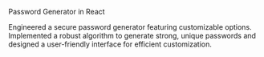 Password Generator in React

Engineered a secure password generator featuring customizable options. Implemented a robust algorithm to generate strong, unique passwords and designed a user-friendly interface for efficient customization. 
